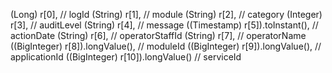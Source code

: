 (Long) r[0],            // logId
(String) r[1],          // module
(String) r[2],          // category
(Integer) r[3],         // auditLevel
(String) r[4],          // message
((Timestamp) r[5]).toInstant(),  // actionDate
(String) r[6],          // operatorStaffId
(String) r[7],          // operatorName
((BigInteger) r[8]).longValue(), // moduleId
((BigInteger) r[9]).longValue(), // applicationId
((BigInteger) r[10]).longValue() // serviceId
